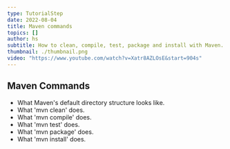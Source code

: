 ```yaml
---
type: TutorialStep
date: 2022-08-04
title: Maven commands
topics: []
author: hs
subtitle: How to clean, compile, test, package and install with Maven.
thumbnail: ./thumbnail.png
video: "https://www.youtube.com/watch?v=Xatr8AZLOsE&start=904s"
---
```


## Maven Commands

- What Maven's default directory structure looks like.
- What 'mvn clean' does.
- What 'mvn compile' does.
- What 'mvn test' does.
- What 'mvn package' does.
- What 'mvn install' does.
